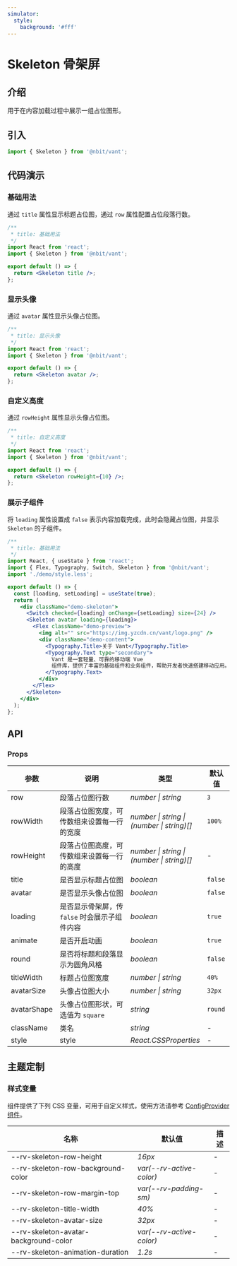 ```yaml
---
simulator:
  style:
    background: '#fff'
---
```


# Skeleton 骨架屏

## 介绍

用于在内容加载过程中展示一组占位图形。

## 引入

```js
import { Skeleton } from '@nbit/vant';
```

## 代码演示

### 基础用法

通过 `title` 属性显示标题占位图，通过 `row` 属性配置占位段落行数。

```jsx
/**
 * title: 基础用法
 */
import React from 'react';
import { Skeleton } from '@nbit/vant';

export default () => {
  return <Skeleton title />;
};
```

### 显示头像

通过 `avatar` 属性显示头像占位图。

```jsx
/**
 * title: 显示头像
 */
import React from 'react';
import { Skeleton } from '@nbit/vant';

export default () => {
  return <Skeleton avatar />;
};
```

### 自定义高度

通过 `rowHeight` 属性显示头像占位图。

```jsx
/**
 * title: 自定义高度
 */
import React from 'react';
import { Skeleton } from '@nbit/vant';

export default () => {
  return <Skeleton rowHeight={10} />;
};
```

### 展示子组件

将 `loading` 属性设置成 `false` 表示内容加载完成，此时会隐藏占位图，并显示 `Skeleton` 的子组件。

```jsx
/**
 * title: 基础用法
 */
import React, { useState } from 'react';
import { Flex, Typography, Switch, Skeleton } from '@nbit/vant';
import './demo/style.less';

export default () => {
  const [loading, setLoading] = useState(true);
  return (
    <div className="demo-skeleton">
      <Switch checked={loading} onChange={setLoading} size={24} />
      <Skeleton avatar loading={loading}>
        <Flex className="demo-preview">
          <img alt="" src="https://img.yzcdn.cn/vant/logo.png" />
          <div className="demo-content">
            <Typography.Title>关于 Vant</Typography.Title>
            <Typography.Text type="secondary">
              Vant 是一套轻量、可靠的移动端 Vue
              组件库，提供了丰富的基础组件和业务组件，帮助开发者快速搭建移动应用。
            </Typography.Text>
          </div>
        </Flex>
      </Skeleton>
    </div>
  );
};
```

## API

### Props

| 参数 | 说明 | 类型 | 默认值 |
| --- | --- | --- | --- |
| row | 段落占位图行数 | _number \| string_ | `3` |
| rowWidth | 段落占位图宽度，可传数组来设置每一行的宽度 | _number \| string \|<br>(number \| string)[]_ | `100%` |
| rowHeight | 段落占位图高度，可传数组来设置每一行的高度 | _number \| string \|<br>(number \| string)[]_ | - |
| title | 是否显示标题占位图 | _boolean_ | `false` |
| avatar | 是否显示头像占位图 | _boolean_ | `false` |
| loading | 是否显示骨架屏，传 `false` 时会展示子组件内容 | _boolean_ | `true` |
| animate | 是否开启动画 | _boolean_ | `true` |
| round | 是否将标题和段落显示为圆角风格 | _boolean_ | `false` |
| titleWidth | 标题占位图宽度 | _number \| string_ | `40%` |
| avatarSize | 头像占位图大小 | _number \| string_ | `32px` |
| avatarShape | 头像占位图形状，可选值为 `square` | _string_ | `round` |
| className | 类名 | _string_ | - |
| style | style | _React.CSSProperties_ | - |

## 主题定制

### 样式变量

组件提供了下列 CSS 变量，可用于自定义样式，使用方法请参考 [ConfigProvider 组件](/components/config-provider)。

| 名称                                  | 默认值                   | 描述 |
| ------------------------------------- | ------------------------ | ---- |
| --rv-skeleton-row-height              | _16px_                   | -    |
| --rv-skeleton-row-background-color    | _var(--rv-active-color)_ | -    |
| --rv-skeleton-row-margin-top          | _var(--rv-padding-sm)_   | -    |
| --rv-skeleton-title-width             | _40%_                    | -    |
| --rv-skeleton-avatar-size             | _32px_                   | -    |
| --rv-skeleton-avatar-background-color | _var(--rv-active-color)_ | -    |
| --rv-skeleton-animation-duration      | _1.2s_                   | -    |
